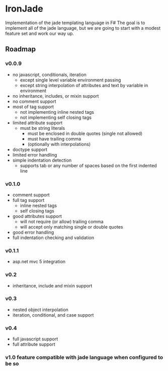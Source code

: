 # IronJade
Implementation of the jade templating language in F#
The goal is to implement all of the jade language, but we are going to start with a modest feature set and work our way up. 
## Roadmap

### v0.0.9
* no javascript, conditionals, iteration
  * except single level variable environment passing
  * except string interpolation of attributes and text by variable in environment
* no inheritance, includes, or mixin support
* no comment support
* most of tag support
  * not implementing inline nested tags
  * not implementing self closing tags
* limited attribute support
  * must be string literals
    * must be enclosed in double quotes (single not allowed)
    * must have trailing comma
    * (optionally with interpolations)
* doctype support
* limited error handling
* simple indentation detection
  * supports tab or any number of spaces based on the first indented line

### v0.1.0
* comment support
* full tag support
  * inline nested tags
  * self closing tags
* good attributes support
  * will not require (or allow) trailing comma
  * will accept only matching single or double quotes
* good error handling
* full indentation checking and validation

### v0.1.1
* asp.net mvc 5 integration

### v0.2
* inheritance, include and mixin support

### v0.3
* nested object interpolation
* iteration, conditional, and case support

### v0.4
* full javascript support
* full attribute support

### v1.0 feature compatible with jade language when configured to be so
